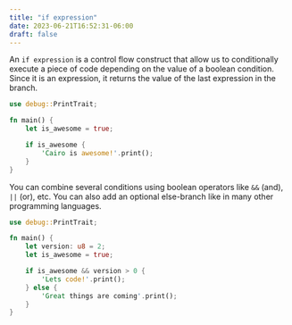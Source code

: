 ```yaml
---
title: "if expression"
date: 2023-06-21T16:52:31-06:00
draft: false
---
```


An `if expression` is a control flow construct that allow us to conditionally execute a piece of code depending on the value of a boolean condition. Since it is an expression, it returns the value of the last expression in the branch.

```rust {.codebox}
use debug::PrintTrait;

fn main() {
    let is_awesome = true;

    if is_awesome {
        'Cairo is awesome!'.print();
    }
}
```

You can combine several conditions using boolean operators like `&&` (and), `||` (or), etc.
You can also add an optional else-branch like in many other programming languages. 

```rust {.codebox}
use debug::PrintTrait;

fn main() {
    let version: u8 = 2;
    let is_awesome = true;

    if is_awesome && version > 0 {
        'Lets code!'.print();
    } else {
        'Great things are coming'.print();
    }
}
```
